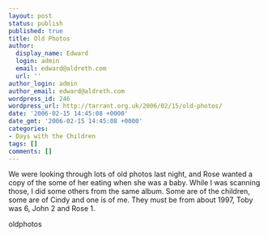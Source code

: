 ```yaml
---
layout: post
status: publish
published: true
title: Old Photos
author:
  display_name: Edward
  login: admin
  email: edward@aldreth.com
  url: ''
author_login: admin
author_email: edward@aldreth.com
wordpress_id: 246
wordpress_url: http://tarrant.org.uk/2006/02/15/old-photos/
date: '2006-02-15 14:45:08 +0000'
date_gmt: '2006-02-15 14:45:08 +0000'
categories:
- Days with the Children
tags: []
comments: []
---
```


We were looking through lots of old photos last night, and Rose wanted a
copy of the some of her eating when she was a baby. While I was scanning
those, I did some others from the same album. Some are of the children,
some are of Cindy and one is of me. They must be from about 1997, Toby
was 6, John 2 and Rose 1.

<wpg2>oldphotos</wpg2>

